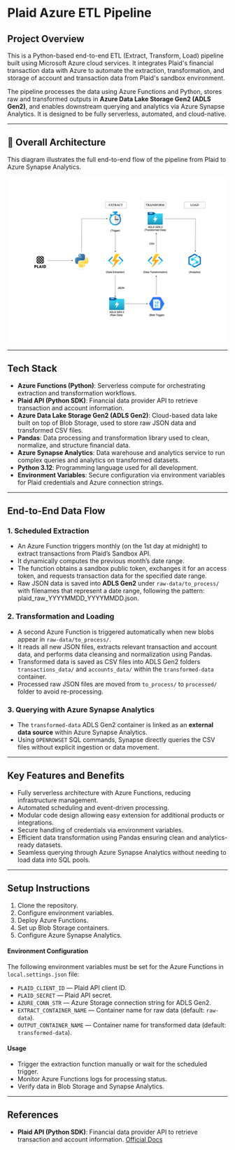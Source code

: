 # Plaid Azure ETL Pipeline

## Project Overview

This is a Python-based end-to-end ETL (Extract, Transform, Load) pipeline built using Microsoft Azure cloud services. It integrates Plaid's financial transaction data with Azure to automate the extraction, transformation, and storage of account and transaction data from Plaid's sandbox environment.

The pipeline processes the data using Azure Functions and Python, stores raw and transformed outputs in **Azure Data Lake Storage Gen2 (ADLS Gen2)**, and enables downstream querying and analytics via Azure Synapse Analytics. It is designed to be fully serverless, automated, and cloud-native.

---

## 🧭 Overall Architecture

This diagram illustrates the full end-to-end flow of the pipeline from Plaid to Azure Synapse Analytics.

![Architecture Diagram](images/plaid_pipeline.png)

---

## Tech Stack

- **Azure Functions (Python)**: Serverless compute for orchestrating extraction and transformation workflows.
- **Plaid API (Python SDK)**: Financial data provider API to retrieve transaction and account information.
- **Azure Data Lake Storage Gen2 (ADLS Gen2)**: Cloud-based data lake built on top of Blob Storage, used to store raw JSON data and transformed CSV files.
- **Pandas**: Data processing and transformation library used to clean, normalize, and structure financial data.
- **Azure Synapse Analytics**: Data warehouse and analytics service to run complex queries and analytics on transformed datasets.
- **Python 3.12**: Programming language used for all development.
- **Environment Variables**: Secure configuration via environment variables for Plaid credentials and Azure connection strings.

---

## End-to-End Data Flow

### 1. Scheduled Extraction

- An Azure Function triggers monthly (on the 1st day at midnight) to extract transactions from Plaid’s Sandbox API.
- It dynamically computes the previous month’s date range.
- The function obtains a sandbox public token, exchanges it for an access token, and requests transaction data for the specified date range.
- Raw JSON data is saved into **ADLS Gen2** under `raw-data/to_process/` with filenames that represent a date range, following the pattern: plaid_raw_YYYYMMDD_YYYYMMDD.json.

### 2. Transformation and Loading

- A second Azure Function is triggered automatically when new blobs appear in `raw-data/to_process/`.
- It reads all new JSON files, extracts relevant transaction and account data, and performs data cleansing and normalization using Pandas.
- Transformed data is saved as CSV files into ADLS Gen2 folders `transactions_data/` and `accounts_data/` within the `transformed-data` container.
- Processed raw JSON files are moved from `to_process/` to `processed/` folder to avoid re-processing.

### 3. Querying with Azure Synapse Analytics

- The `transformed-data` ADLS Gen2 container is linked as an **external data source** within Azure Synapse Analytics.
- Using `OPENROWSET` SQL commands, Synapse directly queries the CSV files without explicit ingestion or data movement.

---

## Key Features and Benefits

- Fully serverless architecture with Azure Functions, reducing infrastructure management.
- Automated scheduling and event-driven processing.
- Modular code design allowing easy extension for additional products or integrations.
- Secure handling of credentials via environment variables.
- Efficient data transformation using Pandas ensuring clean and analytics-ready datasets.
- Seamless querying through Azure Synapse Analytics without needing to load data into SQL pools.

---

## Setup Instructions
1. Clone the repository.
2. Configure environment variables.
3. Deploy Azure Functions.
4. Set up Blob Storage containers.
5. Configure Azure Synapse Analytics.


#### Environment Configuration

The following environment variables must be set for the Azure Functions in `local.settings.json` file:

- `PLAID_CLIENT_ID` — Plaid API client ID.
- `PLAID_SECRET` — Plaid API secret.
- `AZURE_CONN_STR` — Azure Storage connection string for ADLS Gen2.
- `EXTRACT_CONTAINER_NAME` — Container name for raw data (default: `raw-data`).
- `OUTPUT_CONTAINER_NAME` — Container name for transformed data (default: `transformed-data`).


#### Usage
- Trigger the extraction function manually or wait for the scheduled trigger.
- Monitor Azure Functions logs for processing status.
- Verify data in Blob Storage and Synapse Analytics.

---
  
## References

- **Plaid API (Python SDK)**: Financial data provider API to retrieve transaction and account information.
  [Official Docs](https://plaid.com/docs/api)

